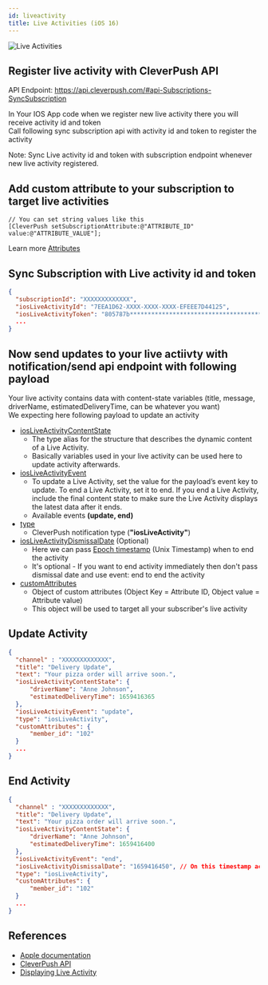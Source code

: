 ```yaml
---
id: liveactivity
title: Live Activities (iOS 16)
---
```


![Live Activities](https://static.cleverpush.com/notification/icon/RoR5FFWxWNEuiHS3B.jpg)

## Register live activity with CleverPush API

API Endpoint: https://api.cleverpush.com/#api-Subscriptions-SyncSubscription

In Your IOS App code when we register new live activity there you will receive activity id and token <br />
Call following sync subscription api with activity id and token to register the activity

Note: Sync Live activity id and token with subscription endpoint whenever new live activity registered.

## Add custom attribute to your subscription to target live activities 
```
// You can set string values like this
[CleverPush setSubscriptionAttribute:@"ATTRIBUTE_ID" value:@"ATTRIBUTE_VALUE"];
```
Learn more [Attributes](https://developers.cleverpush.com/docs/sdks/ios/methods#attributes)

## Sync Subscription with Live activity id and token

```json
{
  "subscriptionId": "XXXXXXXXXXXXX",
  "iosLiveActivityId": "7EEA1D62-XXXX-XXXX-XXXX-EFEEE7D44125",
  "iosLiveActivityToken": "805787b***************************************46f06",
  ...
}
```

## Now send updates to your live actiivty with notification/send api endpoint with following payload

Your live activity contains data with content-state variables (title, message, driverName, estimatedDeliveryTime, can be whatever you want) <br />
We expecting here following payload to update an activity <br />

- [iosLiveActivityContentState](https://developer.apple.com/documentation/activitykit/activity/contentstate-swift.typealias)
  - The type alias for the structure that describes the dynamic content of a Live Activity.
  - Basically variables used in your live activity can be used here to update activity afterwards.
- [iosLiveActivityEvent](https://developer.apple.com/documentation/activitykit/updating-and-ending-your-live-activity-with-activitykit-push-notifications)
  - To update a Live Activity, set the value for the payload’s event key to update. To end a Live Activity, set it to end. If you end a Live Activity, include the final content state to make sure the Live Activity displays the latest data after it ends.
  - Available events **(update, end)**
- [type](https://api.cleverpush.com/#api-Notifications-SendNotification)
  - CleverPush notification type (**"iosLiveActivity"**)
- [iosLiveActivityDismissalDate](https://developer.apple.com/documentation/activitykit/activityuidismissalpolicy) (Optional)
  - Here we can pass [Epoch timestamp](https://www.epochconverter.com/) (Unix Timestamp) when to end the activity
  - It's optional - If you want to end activity immediately then don't pass dismissal date and use event: end to end the activity
- [customAttributes](https://api.cleverpush.com/#api-Notifications-SendNotification)
  - Object of custom attributes (Object Key = Attribute ID, Object value = Attribute value)
  - This object will be used to target all your subscriber's live activity

## Update Activity

```json
{
  "channel" : "XXXXXXXXXXXXX",
  "title": "Delivery Update",
  "text": "Your pizza order will arrive soon.",
  "iosLiveActivityContentState": {
      "driverName": "Anne Johnson",
      "estimatedDeliveryTime": 1659416365
  },
  "iosLiveActivityEvent": "update",
  "type": "iosLiveActivity",
  "customAttributes": {
      "member_id": "102"
  }
  ...
}
```

## End Activity

```json
{
  "channel" : "XXXXXXXXXXXXX",
  "title": "Delivery Update",
  "text": "Your pizza order will arrive soon.",
  "iosLiveActivityContentState": {
      "driverName": "Anne Johnson",
      "estimatedDeliveryTime": 1659416400
  },
  "iosLiveActivityEvent": "end",
  "iosLiveActivityDismissalDate": "1659416450", // On this timestamp activity will be ended
  "type": "iosLiveActivity",
  "customAttributes": {
      "member_id": "102"
  }
  ...
}
```

## References 

- [Apple documentation](https://developer.apple.com/documentation/activitykit/updating-and-ending-your-live-activity-with-activitykit-push-notifications)
- [CleverPush API](https://api.cleverpush.com/)
- [Displaying Live Activity](https://developer.apple.com/documentation/activitykit/displaying-live-data-with-live-activities)